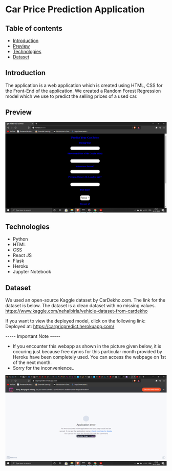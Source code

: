 # Car Price Prediction Application

## Table of contents
* [Introduction](#introduction)
* [Preview](#preview)
* [Technologies](#technologies)
* [Dataset](#dataset)

## Introduction
The application is a web application which is created using HTML, CSS for the Front-End of the application. We created a Random Forest Regression model which we use to predict the selling prices of a used car.

## Preview
![](Preview.png)

## Technologies
* Python 
* HTML 
* CSS
* React JS
* Flask
* Heroku
* Jupyter Notebook

## Dataset 
We used an open-source Kaggle dataset by CarDekho.com. The link for the dataset is below. The dataset is a clean dataset with no missing values.
https://www.kaggle.com/nehalbirla/vehicle-dataset-from-cardekho

If you want to view the deployed model, click on the following link:
Deployed at: https://carpricpredict.herokuapp.com/

----- Important Note -----
* If you encounter this webapp as shown in the picture given below, it is occuring just because free dynos for this particular month provided by Heroku have been completely used. You can access the webpage on 1st of the next month.
* Sorry for the inconvenience..

![ProblemEncounter](Incon.png)
